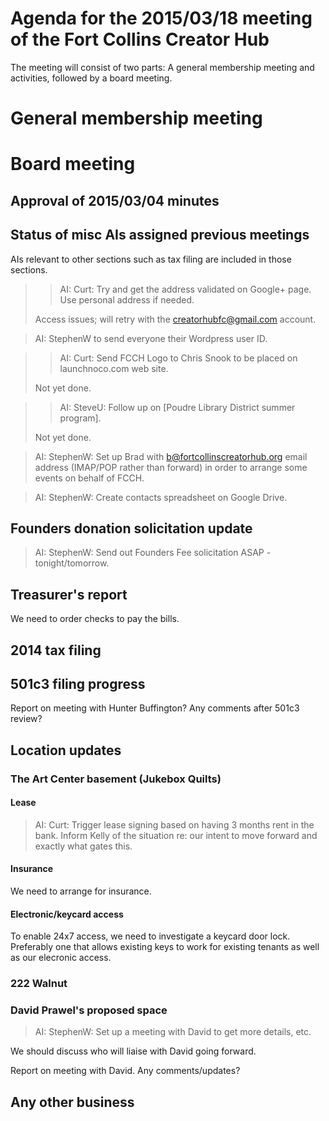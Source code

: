 # Agenda for the 2015/03/18 meeting of the Fort Collins Creator Hub

The meeting will consist of two parts: A general membership meeting and
activities, followed by a board meeting.

# General membership meeting

# Board meeting

## Approval of 2015/03/04 minutes

## Status of misc AIs assigned previous meetings

AIs relevant to other sections such as tax filing are included in those
sections.

> > AI: Curt: Try and get the address validated on Google+ page. Use personal
> > address if needed.
>
> Access issues; will retry with the creatorhubfc@gmail.com account.

> AI: StephenW to send everyone their Wordpress user ID.

> > AI: Curt: Send FCCH Logo to Chris Snook to be placed on launchnoco.com web
> > site.
>
> Not yet done.

> > AI: SteveU: Follow up on [Poudre Library District summer program].
>
> Not yet done.

> AI: StephenW: Set up Brad with b@fortcollinscreatorhub.org email address
> (IMAP/POP rather than forward) in order to arrange some events on behalf of
> FCCH.

> AI: StephenW: Create contacts spreadsheet on Google Drive.

## Founders donation solicitation update

> AI: StephenW: Send out Founders Fee solicitation ASAP - tonight/tomorrow.

## Treasurer's report

We need to order checks to pay the bills.

## 2014 tax filing

## 501c3 filing progress

Report on meeting with Hunter Buffington? Any comments after 501c3 review?

## Location updates

### The Art Center basement (Jukebox Quilts)

#### Lease

> AI: Curt: Trigger lease signing based on having 3 months rent in the bank.
> Inform Kelly of the situation re: our intent to move forward and exactly what
> gates this.

#### Insurance

We need to arrange for insurance.

#### Electronic/keycard access

To enable 24x7 access, we need to investigate a keycard door lock. Preferably
one that allows existing keys to work for existing tenants as well as our
elecronic access.

### 222 Walnut

### David Prawel's proposed space

> AI: StephenW: Set up a meeting with David to get more details, etc.

We should discuss who will liaise with David going forward.

Report on meeting with David. Any comments/updates?

## Any other business
